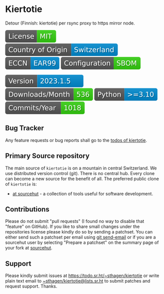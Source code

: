 # Kiertotie

Detour (Finnish: kiertotie) per rsync proxy to https mirror node.

[![license](badges/license-spdx-mit.svg)](https://git.sr.ht/~sthagen/kiertotie/tree/default/item/LICENSE)
[![Country of Origin](badges/country-of-origin-name-switzerland-neutral.svg)](https://git.sr.ht/~sthagen/kiertotie/tree/default/item/COUNTRY-OF-ORIGIN)
[![Export Classification Control Number (ECCN)](badges/export-control-classification-number_eccn-ear99-neutral.svg)](https://git.sr.ht/~sthagen/kiertotie/tree/default/item/EXPORT-CONTROL-CLASSIFICATION-NUMBER)
[![Configuration](badges/configuration-sbom.svg)](third-party/index.html)

[![Version](badges/latest-release.svg)](https://pypi.python.org/pypi/kiertotie/)
[![Downloads](badges/downloads-per-month.svg)](https://pepy.tech/project/kiertotie)
[![Python](badges/python-versions.svg)](https://pypi.python.org/pypi/kiertotie/)
[![Maintenance Status](badges/commits-per-year.svg)](https://git.sr.ht/~sthagen/kiertotie/log)

## Bug Tracker

Any feature requests or bug reports shall go to the [todos of kiertotie](https://todo.sr.ht/~sthagen/kiertotie).

## Primary Source repository

The main source of `kiertotie` is on a mountain in central Switzerland.
We use distributed version control (git).
There is no central hub.
Every clone can become a new source for the benefit of all.
The preferred public clone of `kiertotie` is:

* [at sourcehut](https://git.sr.ht/~sthagen/kiertotie) - a collection of tools useful for software development.

## Contributions

Please do not submit "pull requests" (I found no way to disable that "feature" on GitHub).
If you like to share small changes under the repositories license please kindly do so by sending a patchset.
You can either send such a patchset per email using [git send-email](https://git-send-email.io) or 
if you are a sourcehut user by selecting "Prepare a patchset" on the summary page of your fork at [sourcehut](https://git.sr.ht/).

## Support

Please kindly submit issues at <https://todo.sr.ht/~sthagen/kiertotie> or write plain text email to <~sthagen/kiertotie@lists.sr.ht> to submit patches and request support. Thanks.
